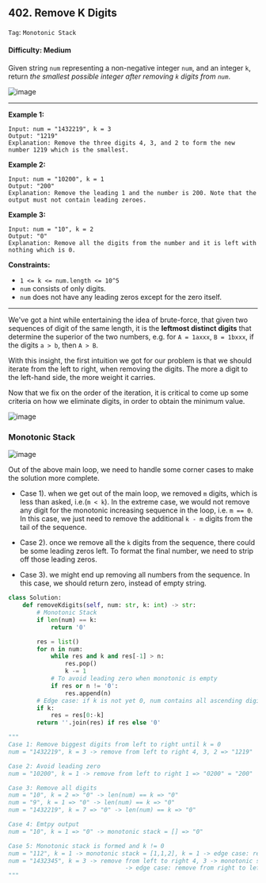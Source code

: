 ## 402. Remove K Digits

```Tag```: ```Monotonic Stack```

#### Difficulty: Medium

Given string ```num``` representing a non-negative integer ```num```, and an integer ```k```, return _the smallest possible integer after removing ```k``` digits from ```num```_.

![image](https://user-images.githubusercontent.com/35042430/220970016-b60d67ec-776f-461c-b648-ec52ccc4ee34.png)

---

__Example 1:__
```
Input: num = "1432219", k = 3
Output: "1219"
Explanation: Remove the three digits 4, 3, and 2 to form the new number 1219 which is the smallest.
```

__Example 2:__
```
Input: num = "10200", k = 1
Output: "200"
Explanation: Remove the leading 1 and the number is 200. Note that the output must not contain leading zeroes.
```

__Example 3:__
```
Input: num = "10", k = 2
Output: "0"
Explanation: Remove all the digits from the number and it is left with nothing which is 0.
```

__Constraints:__

- ```1 <= k <= num.length <= 10^5```
- ```num``` consists of only digits.
- ```num``` does not have any leading zeros except for the zero itself.

---

We've got a hint while entertaining the idea of brute-force, that given two sequences of digit of the same length, it is the __leftmost distinct digits__ that determine the superior of the two numbers, e.g. for ```A = 1axxx```, ```B = 1bxxx```, if the digits ```a > b```, then ```A > B```.

With this insight, the first intuition we got for our problem is that we should iterate from the left to right, when removing the digits. The more a digit to the left-hand side, the more weight it carries.

Now that we fix on the order of the iteration, it is critical to come up some criteria on how we eliminate digits, in order to obtain the minimum value.

![image](https://leetcode.com/problems/remove-k-digits/solutions/377716/Figures/402/402_example.png)

### Monotonic Stack

![image](https://leetcode.com/problems/remove-k-digits/solutions/377716/Figures/402/402_algorithm.png)

Out of the above main loop, we need to handle some corner cases to make the solution more complete.

- Case 1). when we get out of the main loop, we removed ```m``` digits, which is less than asked, i.e.(```m < k```). In the extreme case, we would not remove any digit for the monotonic increasing sequence in the loop, i.e. ```m == 0```. In this case, we just need to remove the additional ```k - m``` digits from the tail of the sequence.

- Case 2). once we remove all the ```k``` digits from the sequence, there could be some leading zeros left. To format the final number, we need to strip off those leading zeros.

- Case 3). we might end up removing all numbers from the sequence. In this case, we should return zero, instead of empty string.

```Python
class Solution:
    def removeKdigits(self, num: str, k: int) -> str:
        # Monotonic Stack
        if len(num) == k:
            return '0'

        res = list()
        for n in num:
            while res and k and res[-1] > n:
                res.pop()
                k -= 1
            # To avoid leading zero when monotonic is empty
            if res or n != '0':
                res.append(n)
        # Edge case: if k is not yet 0, num contains all ascending digits, remove k digits from right to left
        if k:
            res = res[0:-k]
        return ''.join(res) if res else '0'

"""
Case 1: Remove biggest digits from left to right until k = 0
num = "1432219", k = 3 -> remove from left to right 4, 3, 2 => "1219"

Case 2: Avoid leading zero
num = "10200", k = 1 -> remove from left to right 1 => "0200" = "200"

Case 3: Remove all digits
num = "10", k = 2 => "0" -> len(num) == k => "0"
num = "9", k = 1 => "0" -> len(num) == k => "0"
num = "1432219", k = 7 => "0" -> len(num) == k => "0"

Case 4: Emtpy output
num = "10", k = 1 => "0" -> monotonic stack = [] => "0"

Case 5: Monotonic stack is formed and k != 0
num = "112", k = 1 -> monotonic stack = [1,1,2], k = 1 -> edge case: remove from right to left 2 => "11"
num = "1432345", k = 3 -> remove from left to right 4, 3 -> monotonic stack = [1,2,3,4,5], k = 1
                                 -> edge case: remove from right to left 5 => "1234"
"""
```

```Python

```
